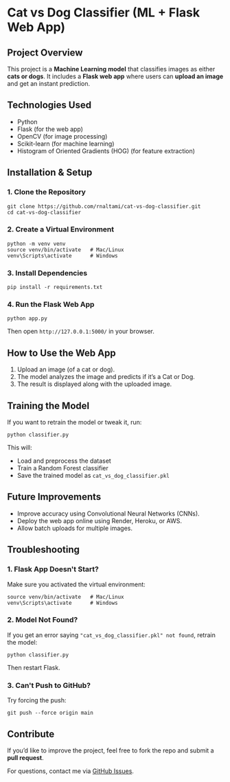 # Cat vs Dog Classifier (ML + Flask Web App)

## Project Overview
This project is a **Machine Learning model** that classifies images as either **cats or dogs**.
It includes a **Flask web app** where users can **upload an image** and get an instant prediction.

## Technologies Used
- Python
- Flask (for the web app)
- OpenCV (for image processing)
- Scikit-learn (for machine learning)
- Histogram of Oriented Gradients (HOG) (for feature extraction)

## Installation & Setup

### 1. Clone the Repository
```
git clone https://github.com/rnaltami/cat-vs-dog-classifier.git
cd cat-vs-dog-classifier
```

### 2. Create a Virtual Environment
```
python -m venv venv
source venv/bin/activate   # Mac/Linux
venv\Scripts\activate      # Windows
```

### 3. Install Dependencies
```
pip install -r requirements.txt
```

### 4. Run the Flask Web App
```
python app.py
```
Then open `http://127.0.0.1:5000/` in your browser.

## How to Use the Web App
1. Upload an image (of a cat or dog).
2. The model analyzes the image and predicts if it’s a Cat or Dog.
3. The result is displayed along with the uploaded image.

## Training the Model
If you want to retrain the model or tweak it, run:
```
python classifier.py
```
This will:
- Load and preprocess the dataset
- Train a Random Forest classifier
- Save the trained model as `cat_vs_dog_classifier.pkl`

## Future Improvements
- Improve accuracy using Convolutional Neural Networks (CNNs).
- Deploy the web app online using Render, Heroku, or AWS.
- Allow batch uploads for multiple images.

## Troubleshooting

### 1. Flask App Doesn't Start?
Make sure you activated the virtual environment:
```
source venv/bin/activate   # Mac/Linux
venv\Scripts\activate      # Windows
```

### 2. Model Not Found?
If you get an error saying `"cat_vs_dog_classifier.pkl" not found`, retrain the model:
```
python classifier.py
```
Then restart Flask.

### 3. Can't Push to GitHub?
Try forcing the push:
```
git push --force origin main
```

## Contribute
If you’d like to improve the project, feel free to fork the repo and submit a **pull request**.

For questions, contact me via [GitHub Issues](https://github.com/rnaltami/cat-vs-dog-classifier/issues).

